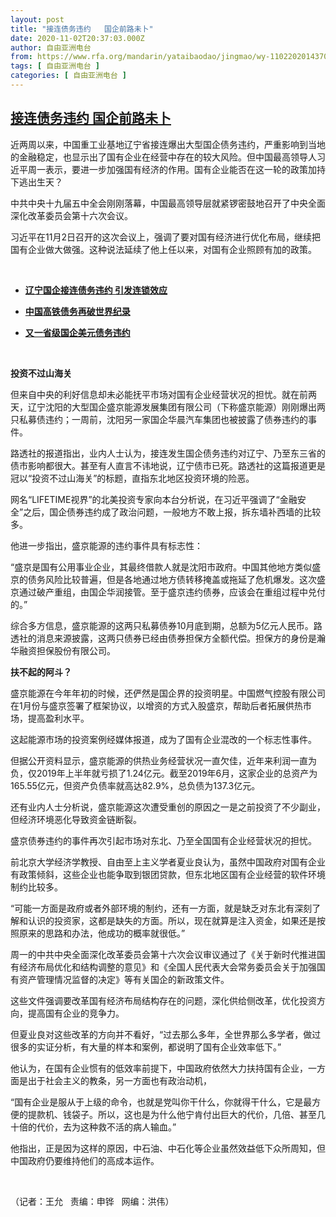 ```yaml
---
layout: post
title: "接连债务违约   国企前路未卜"
date: 2020-11-02T20:37:03.000Z
author: 自由亚洲电台
from: https://www.rfa.org/mandarin/yataibaodao/jingmao/wy-11022020143705.html
tags: [ 自由亚洲电台 ]
categories: [ 自由亚洲电台 ]
---
```

<!--1604349423000-->
[接连债务违约   国企前路未卜](https://www.rfa.org/mandarin/yataibaodao/jingmao/wy-11022020143705.html)
------

<div>
<p>近两周以来，中国重工业基地辽宁省接连爆出大型国企债务违约，严重影响到当地的金融稳定，也显示出了国有企业在经营中存在的较大风险。但中国最高领导人习近平周一表示，要进一步加强国有经济的作用。国有企业能否在这一轮的政策加持下逃出生天？</p><p>中共中央十九届五中全会刚刚落幕，中国最高领导层就紧锣密鼓地召开了中央全面深化改革委员会第十六次会议。</p><p>习近平在11月2日召开的这次会议上，强调了要对国有经济进行优化布局，继续把国有企业做大做强。这种说法延续了他上任以来，对国有企业照顾有加的政策。</p><p> </p><ul><li><b><a class="external-link" href="http://www.rfa.org/mandarin/Xinwen/9-11012020142613.html">辽宁国企接连债务违约 引发连锁效应</a></b></li></ul><ul><li><b><a class="external-link" href="http://www.rfa.org/mandarin/Xinwen/WUL1102A-11022020054034.html">中国高铁债务再破世界纪录</a></b></li></ul><ul><li><b><a class="external-link" href="http://www.rfa.org/mandarin/Xinwen/WUL0115A-01152020021137.html">又一省级国企美元债务违约</a></b></li></ul><p> </p><p><b>投资不过山海关</b></p><p>但来自中央的利好信息却未必能抚平市场对国有企业经营状况的担忧。就在前两天，辽宁沈阳的大型国企盛京能源发展集团有限公司（下称盛京能源）刚刚爆出两只私募债违约；一周前，沈阳另一家国企华晨汽车集团也被披露了债券违约的事件。</p><p>路透社的报道指出，业内人士认为，接连发生国企债务违约对辽宁、乃至东三省的债市影响都很大。甚至有人直言不讳地说，辽宁债市已死。路透社的这篇报道更是冠以“投资不过山海关”的标题，直指东北地区投资环境的险恶。</p><p>网名“LIFETIME视界”的北美投资专家向本台分析说，在习近平强调了“金融安全”之后，国企债券违约成了政治问题，一般地方不敢上报，拆东墙补西墙的比较多。</p><p>他进一步指出，盛京能源的违约事件具有标志性：</p><p>“盛京是国有公用事业企业，其最终借款人就是沈阳市政府。中国其他地方类似盛京的债务风险比较普遍，但是各地通过地方债转移掩盖或拖延了危机爆发。这次盛京通过破产重组，由国企华润接管。至于盛京违约债券，应该会在重组过程中兑付的。”</p><p>综合多方信息，盛京能源的这两只私募债券10月底到期，总额为5亿元人民币。路透社的消息来源披露，这两只债券已经由债券担保方全额代偿。担保方的身份是瀚华融资担保股份有限公司。</p><p><b>扶不起的阿斗？</b></p><p>盛京能源在今年年初的时候，还俨然是国企界的投资明星。中国燃气控股有限公司在1月份与盛京签署了框架协议，以增资的方式入股盛京，帮助后者拓展供热市场，提高盈利水平。</p><p>这起能源市场的投资案例经媒体报道，成为了国有企业混改的一个标志性事件。</p><p>但据公开资料显示，盛京能源的供热业务经营状况一直欠佳，近年来利润一直为负，仅2019年上半年就亏损了1.24亿元。截至2019年6月，这家企业的总资产为165.55亿元，但资产负债率就高达82.9%，总负债为137.3亿元。</p><p>还有业内人士分析说，盛京能源这次遭受重创的原因之一是之前投资了不少副业，但经济环境恶化导致资金链断裂。</p><p>盛京债券违约的事件再次引起市场对东北、乃至全国国有企业经营状况的担忧。</p><p>前北京大学经济学教授、自由至上主义学者夏业良认为，虽然中国政府对国有企业有政策倾斜，这些企业也能争取到银团贷款，但东北地区国有企业经营的软件环境制约比较多。</p><p>“可能一方面是政府或者外部环境的制约，还有一方面，就是缺乏对东北有深刻了解和认识的投资家，这都是缺失的方面。所以，现在就算是注入资金，如果还是按照原来的思路和办法，他成功的概率就很低。”</p><p>周一的中共中央全面深化改革委员会第十六次会议审议通过了《关于新时代推进国有经济布局优化和结构调整的意见》和《全国人民代表大会常务委员会关于加强国有资产管理情况监督的决定》等有关国企的新政策文件。</p><p>这些文件强调要改革国有经济布局结构存在的问题，深化供给侧改革，优化投资方向，提高国有企业的竞争力。</p><p>但夏业良对这些改革的方向并不看好，“过去那么多年，全世界那么多学者，做过很多的实证分析，有大量的样本和案例，都说明了国有企业效率低下。”</p><p>他认为，在国有企业惯有的低效率前提下，中国政府依然大力扶持国有企业，一方面是出于社会主义的教条，另一方面也有政治动机，</p><p>“国有企业是服从于上级的命令，也就是党叫你干什么，你就得干什么，它是最方便的提款机、钱袋子。所以，这也是为什么他宁肯付出巨大的代价，几倍、甚至几十倍的代价，去为这种救不活的病人输血。”</p><p>他指出，正是因为这样的原因，中石油、中石化等企业虽然效益低下众所周知，但中国政府仍要维持他们的高成本运作。</p><p> </p><p>（记者：王允   责编：申铧   网编：洪伟）</p>
</div>
